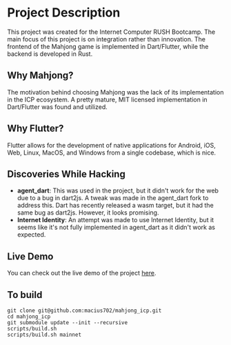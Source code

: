 # Project Description

This project was created for the Internet Computer RUSH Bootcamp. The main focus of this project is on integration rather than innovation. The frontend of the Mahjong game is implemented in Dart/Flutter, while the backend is developed in Rust.

## Why Mahjong?

The motivation behind choosing Mahjong was the lack of its implementation in the ICP ecosystem. A pretty mature, MIT licensed implementation in Dart/Flutter was found and utilized.

## Why Flutter?

Flutter allows for the development of native applications for Android, iOS, Web, Linux, MacOS, and Windows from a single codebase, which is nice.

## Discoveries While Hacking

- **agent_dart**: This was used in the project, but it didn't work for the web due to a bug in dart2js. A tweak was made in the agent_dart fork to address this. Dart has recently released a wasm target, but it had the same bug as dart2js. However, it looks promising.
- **Internet Identity**: An attempt was made to use Internet Identity, but it seems like it's not fully implemented in agent_dart as it didn't work as expected.

## Live Demo

You can check out the live demo of the project [here](https://h6wxg-niaaa-aaaam-ac4dq-cai.icp0.io/).

## To build

```
git clone git@github.com:macius702/mahjong_icp.git
cd mahjong_icp
git submodule update --init --recursive
scripts/build.sh
scripts/build.sh mainnet
```
